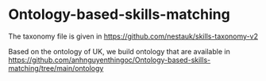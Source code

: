 # Ontology-based-skills-matching

The taxonomy file is given in  https://github.com/nestauk/skills-taxonomy-v2


Based on the ontology of UK, we build ontology that are available in https://github.com/anhnguyenthingoc/Ontology-based-skills-matching/tree/main/ontology
